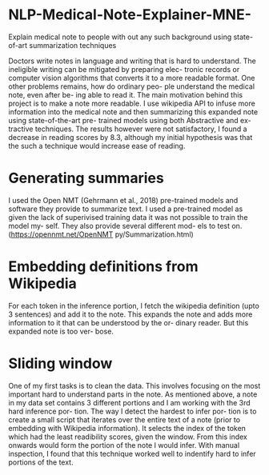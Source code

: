 # NLP-Medical-Note-Explainer-MNE-
Explain medical note to people with out any such background using state-of-art summarization techniques


Doctors write notes in language and writing that is hard to understand. The ineligible writing can be mitigated by preparing elec- tronic records or computer vision algorithms that converts it to a more readable format. One other problems remains, how do ordinary peo- ple understand the medical note, even after be- ing able to read it. The main motivation behind this project is to make a note more readable. I use wikipedia API to infuse more information into the medical note and then summarizing this expanded note using state-of-the-art pre- trained models using both Abstractive and ex- tractive techniques. The results however were not satisfactory, I found a decrease in reading scores by 8.3, although my initial hypothesis was that the such a technique would increase ease of reading.

# Generating summaries
I used the Open NMT (Gehrmann et al., 2018) pre-trained models and software they provide to summarize text. I used a pre-trained model as given the lack of superivised training data it was not possible to train the model my- self. They also provide several different mod- els to test on. (https://opennmt.net/OpenNMT py/Summarization.html)

# Embedding definitions from Wikipedia
For each token in the inference portion, I fetch the wikipedia definition (upto 3 sentences) and add it to the note. This expands the note and adds more information to it that can be understood by the or- dinary reader. But this expanded note is too ver- bose.

# Sliding window
One of my first tasks is to clean the data. This involves focusing on the most important hard to understand parts in the note. As mentioned above, a note in my data set contains 3 different portions and I am working with the 3rd hard inference por- tion. The way I detect the hardest to infer por- tion is to create a small script that iterates over the entire text of a note (prior to embedding with Wikipedia information). It selects the index of the token which had the least readibility scores, given the window. From this index onwards would form the portion of the note I would infer. With manual inspection, I found that this technique worked well to indentify hard to infer portions of the text. 
